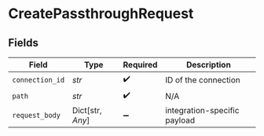 # CreatePassthroughRequest


## Fields

| Field                        | Type                         | Required                     | Description                  |
| ---------------------------- | ---------------------------- | ---------------------------- | ---------------------------- |
| `connection_id`              | *str*                        | :heavy_check_mark:           | ID of the connection         |
| `path`                       | *str*                        | :heavy_check_mark:           | N/A                          |
| `request_body`               | Dict[str, *Any*]             | :heavy_minus_sign:           | integration-specific payload |